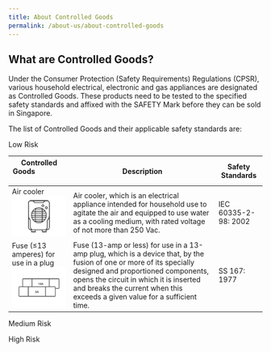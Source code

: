 ```yaml
---
title: About Controlled Goods
permalink: /about-us/about-controlled-goods
---
```

## What are Controlled Goods?
Under the Consumer Protection (Safety Requirements) Regulations (CPSR), various household electrical, electronic and gas appliances are designated as Controlled Goods. These products need to be tested to the specified safety standards and affixed with the SAFETY Mark before they can be sold in Singapore.

The list of Controlled Goods and their applicable safety standards are:

Low Risk

|Controlled Goods &nbsp; &nbsp; &nbsp; &nbsp; &nbsp; &nbsp; &nbsp; &nbsp; &nbsp; &nbsp; &nbsp; |Description|Safety Standards|
| --- | --- | --- |
|Air cooler ![air cooler](/images/about-us/33-categories-controlled-goods/air-cooler.png)  |Air cooler, which is an electrical appliance intended for household use to agitate the air and equipped to use water as a cooling medium, with rated voltage of not more than 250 Vac.|IEC 60335-2-98: 2002
|Fuse (≤13 amperes) for use in a plug ![fuse](/images/about-us/33-categories-controlled-goods/fuse.png)  |Fuse (13-amp or less) for use in a 13-amp plug, which is a device that, by the fusion of one or more of its specially designed and proportioned components, opens the circuit in which it is inserted and breaks the current when this exceeds a given value for a sufficient time.|SS 167: 1977

Medium Risk


High Risk

